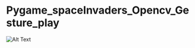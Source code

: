# Pygame_spaceInvaders_Opencv_Gesture_play


![Alt Text](https://media.giphy.com/media/vFKqnCdLPNOKc/giphy.gif)



